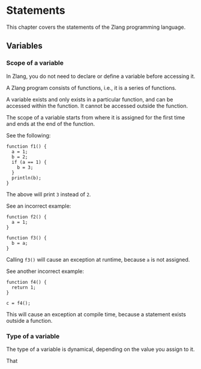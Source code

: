 # Statements

This chapter covers the statements of the Zlang programming language.

## Variables

### Scope of a variable

In Zlang, you do not need to declare or define a variable before accessing it.

A Zlang program consists of functions, i.e., it is a series of functions.

A variable exists and only exists in a particular function,
and can be accessed within the function. It cannot be accessed outside the function.

The scope of a variable starts from where it is assigned for the first time
and ends at the end of the function.

See the following:

```
function f1() {
  a = 1;
  b = 2;
  if (a == 1) {
    b = 3;
  }
  println(b);
}
```

The above will print `3` instead of `2`.

See an incorrect example:

```
function f2() {
  a = 1;
}

function f3() {
  b = a;
}
```

Calling `f3()` will cause an exception at runtime, because `a` is not assigned.

See another incorrect example:

```
function f4() {
  return 1;
}

c = f4();
```

This will cause an exception at compile time, because a statement exists outside a function.

### Type of a variable

The type of a variable is dynamical, depending on the value you assign to it.

That
